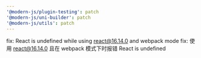 ```yaml
---
'@modern-js/plugin-testing': patch
'@modern-js/uni-builder': patch
'@modern-js/utils': patch
---
```


fix: React is undefined while using react@16.14.0 and webpack mode
fix: 使用 react@16.14.0 且在 webpack 模式下时报错 React is undefined
